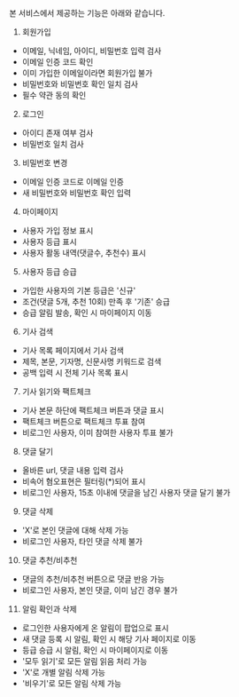 본 서비스에서 제공하는 기능은 아래와 같습니다.

1. 회원가입
 - 이메일, 닉네임, 아이디, 비밀번호 입력 검사
 - 이메일 인증 코드 확인
 - 이미 가입한 이메일이라면 회원가입 불가
 - 비밀번호와 비밀번호 확인 일치 검사
 - 필수 약관 동의 확인

2. 로그인
 - 아이디 존재 여부 검사
 - 비밀번호 일치 검사

3. 비밀번호 변경
 - 이메일 인증 코드로 이메일 인증
 - 새 비밀번호와 비밀번호 확인 입력

4. 마이페이지
 - 사용자 가입 정보 표시
 - 사용자 등급 표시
 - 사용자 활동 내역(댓글수, 추천수) 표시

5. 사용자 등급 승급
 - 가입한 사용자의 기본 등급은 '신규'
 - 조건(댓글 5개, 추천 10회) 만족 후 '기존' 승급
 - 승급 알림 발송, 확인 시 마이페이지 이동

6. 기사 검색
 - 기사 목록 페이지에서 기사 검색
 - 제목, 본문, 기자명, 신문사명 키워드로 검색
 - 공백 입력 시 전체 기사 목록 표시

7. 기사 읽기와 팩트체크
 - 기사 본문 하단에 팩트체크 버튼과 댓글 표시
 - 팩트체크 버튼으로 팩트체크 투표 참여
 - 비로그인 사용자, 이미 참여한 사용자 투표 불가

8. 댓글 달기
 - 올바른 url, 댓글 내용 입력 검사
 - 비속어 혐오표현은 필터링(*)되어 표시
 - 비로그인 사용자, 15초 이내에 댓글을 남긴 사용자 댓글 달기 불가

9. 댓글 삭제
 - 'X'로 본인 댓글에 대해 삭제 가능
 - 비로그인 사용자, 타인 댓글 삭제 불가

10. 댓글 추천/비추천
 - 댓글의 추천/비추천 버튼으로 댓글 반응 가능
 - 비로그인 사용자, 본인 댓글, 이미 남긴 경우 불가

11. 알림 확인과 삭제
 - 로그인한 사용자에게 온 알림이 팝업으로 표시
 - 새 댓글 등록 시 알림, 확인 시 해당 기사 페이지로 이동
 - 등급 승급 시 알림, 확인 시 마이페이지로 이동
 - '모두 읽기'로 모든 알림 읽음 처리 가능
 - 'X'로 개별 알림 삭제 가능
 - '비우기'로 모든 알림 삭제 가능
